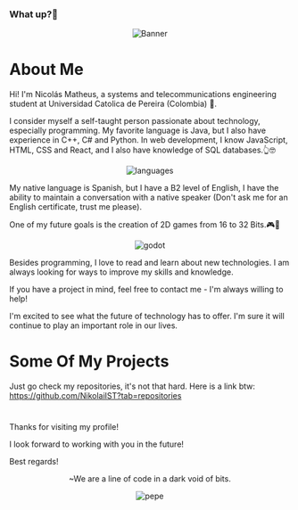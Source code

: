 
### What up?👻

<p align="center">
  <img src="https://github.com/NikolaiIST/NikolaiIST/assets/150312544/1fa3d0a6-668e-4c57-b234-0cc935c0ca68" alt="Banner">
</p>

# About Me
Hi! I'm Nicolás Matheus, a systems and telecommunications engineering student at Universidad Catolica de Pereira (Colombia) 🌱.

I consider myself a self-taught person passionate about technology, especially programming. My favorite language is Java, but I also have experience in C++, C# and Python. In web development, I know JavaScript, HTML, CSS and React, and I also have knowledge of SQL databases.👆🤓

<p align="center">
  <img src="https://github.com/NikolaiIST/NikolaiIST/assets/150312544/e2c79612-cfde-4407-b966-62f8cdf17414" alt="languages">
</p>

My native language is Spanish, but I have a B2 level of English, I have the ability to maintain a conversation with a native speaker (Don't ask me for an English certificate, trust me please).

One of my future goals is the creation of 2D games from 16 to 32 Bits.🎮👾

<p align="center">
  <img src="https://github.com/NikolaiIST/NikolaiIST/assets/150312544/3ac0df87-84b6-45f7-b9a2-5556ea3433ef" alt="godot">
</p>

Besides programming, I love to read and learn about new technologies. I am always looking for ways to improve my skills and knowledge.

If you have a project in mind, feel free to contact me - I'm always willing to help!

I'm excited to see what the future of technology has to offer. I'm sure it will continue to play an important role in our lives.

# Some Of My Projects

Just go check my repositories, it's not that hard.
Here is a link btw: https://github.com/NikolaiIST?tab=repositories

#

Thanks for visiting my profile!

I look forward to working with you in the future!

Best regards!

<p align="center">
  ~We are a line of code in a dark void of bits.
</p>
<p align="center">
  <img src="https://github.com/NikolaiIST/NikolaiIST/assets/150312544/f2e804be-dfa3-49f6-a372-4261f01a6be0" alt="pepe">
</p>
